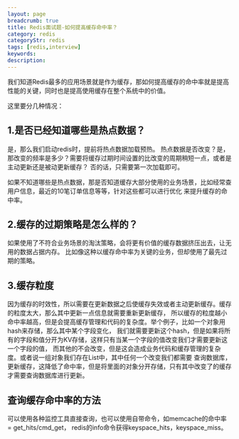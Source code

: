 ```yaml
---
layout: page
breadcrumb: true
title: Redis面试题-如何提高缓存命中率？
category: redis
categoryStr: redis
tags: [redis,interview]
keywords:
description:
---
```



我们知道Redis最多的应用场景就是作为缓存，那如何提高缓存的命中率就是提高性能的关键，同时也是提高使用缓存在整个系统中的价值。

这里要分几种情况：
## 1.是否已经知道哪些是热点数据？
是，那么我们启动redis时，提前将热点数据加载预热。
热点数据是否改变？是，那改变的频率是多少？需要将缓存过期时间设置的比改变的周期稍短一点，或者是主动更新还是被动更新缓存？
否的话，只需要第一次加载即可。

如果不知道哪些是热点数据，那是否知道缓存大部分使用的业务场景，比如经常查用户信息，最近的10笔订单信息等等，针对这些都可以进行优化
来提升缓存的命中率。


## 2.缓存的过期策略是怎么样的？
如果使用了不符合业务场景的淘汰策略，会将更有价值的缓存数据挤压出去，让无用的数据占据内存。
比如像这种以缓存命中率为关键的业务，但却使用了最先过期的策略。

## 3.缓存粒度
因为缓存的时效性，所以需要在更新数据之后使缓存失效或者主动更新缓存。缓存的粒度太大，那么其中更新一点信息就需要重新更新缓存，
所以缓存的粒度越小命中率越高，但是会提高缓存管理和代码的复杂度。举个例子，比如一个对象用hash来存储，那么其中某个字段变化，
我们就需要更新这个hash，但是如果将所有的字段和值分开为KV存储，这样只有当某一个字段的值改变我们才需要更新这一个字段的值，
而其他的不会改变，但是这会造成业务代码和缓存管理的复杂度。或者说一组对象我们存在List中，其中任何一个改变我们都需要
查询数据库，更新缓存，这降低了命中率，但是将里面的对象分开存储，只有其中改变了的缓存才需要查询数据库进行更新。


## 查询缓存命中率的方法
可以使用各种监控工具直接查询，也可以使用自带命令，如memcache的命中率 = get_hits/cmd_get，
redis的info命令获得keyspace_hits，keyspace_miss。
